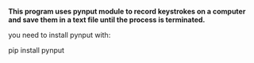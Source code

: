 **This program uses pynput module to record keystrokes on a computer and save them in a text file until the process is terminated.**

you need to install pynput with:


pip install pynput
